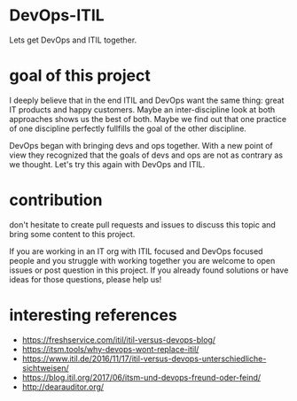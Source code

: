 # DevOps-ITIL
Lets get DevOps and ITIL together. 

# goal of this project
I deeply believe that in the end ITIL and DevOps want the same thing: great IT products and happy customers.
Maybe an inter-discipline look at both approaches shows us the best of both. Maybe we find out that one practice of one discipline perfectly fullfills the goal of the other discipline.

DevOps began with bringing devs and ops together. With a new point of view they recognized that the goals of devs and ops are not as contrary as we thought. Let's try this again with DevOps and ITIL. 

# contribution
don't hesitate to create pull requests and issues to discuss this topic and bring some content to this project.

If you are working in an IT org with ITIL focused and DevOps focused people and you struggle with working together you are welcome to open issues or post question in this project. If you already found solutions or have ideas for those questions, please help us!



# interesting references

- https://freshservice.com/itil/itil-versus-devops-blog/
- https://itsm.tools/why-devops-wont-replace-itil/
- https://www.itil.de/2016/11/17/itil-versus-devops-unterschiedliche-sichtweisen/
- https://blog.itil.org/2017/06/itsm-und-devops-freund-oder-feind/
- http://dearauditor.org/
